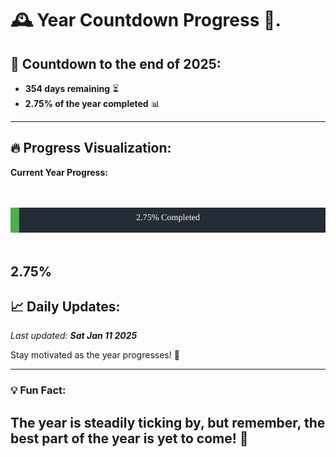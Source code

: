 
# &#x1F570; **Year Countdown Progress** &#x1F389;.

## &#x1F4C5; Countdown to the end of 2025:
- **354 days remaining** &#x23F3;
- **2.75% of the year completed** &#x1F4CA;

---

## &#x1F525; **Progress Visualization**:

**Current Year Progress:**

<br><br>
![Progress Bar](https://raw.githubusercontent.com/dayanidigv/year-countdown-progress/main/progress-bar.svg)
<br><br>

**2.75%**
---

## &#x1F4C8; **Daily Updates**:

_Last updated: **Sat Jan 11 2025**_

Stay motivated as the year progresses! &#x1F680;

--- 

### &#x1F4A1; **Fun Fact:**
The year is steadily ticking by, but remember, the best part of the year is yet to come! &#x1F31F;
---
